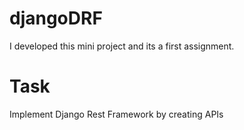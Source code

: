 # djangoDRF
I developed this mini project and its a first assignment.
# Task
Implement Django Rest Framework by creating APIs


